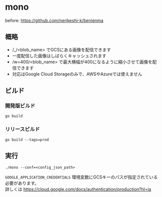 # mono
before: https://github.com/nerikeshi-k/benienma

## 概略
- /_/&lt;blob_name&gt; でGCSにある画像を配信できます
- 一度配信した画像はしばらくキャッシュされます
- /w=400/&lt;blob_name&gt; で最大横幅が400になるように縮小させて画像を配信できます
- 対応はGoogle Cloud Storageのみで、AWSやAzureでは使えません

## ビルド

### 開発版ビルド
`go build`

### リリースビルド
`go build --tags=prod`

## 実行
`./mono --conf=<config_json_path>`  
  
`GOOGLE_APPLICATION_CREDENTIALS` 環境変数にGCSキーのパスが指定されている必要があります。  
詳しくは https://cloud.google.com/docs/authentication/production?hl=ja  
